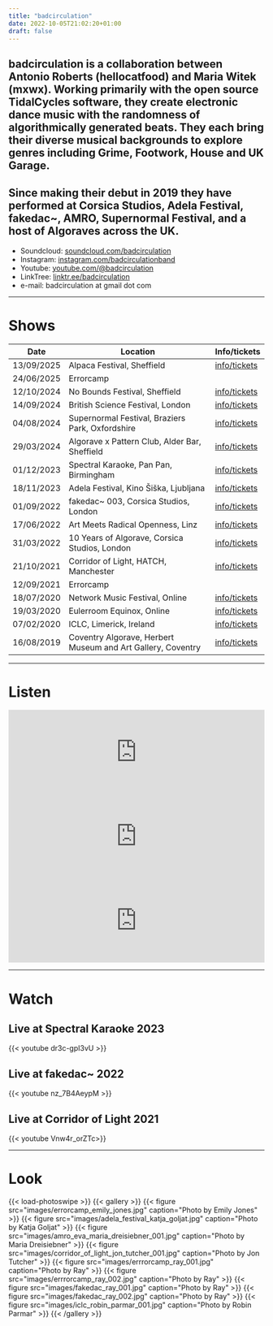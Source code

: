 ```yaml
---
title: "badcirculation"
date: 2022-10-05T21:02:20+01:00
draft: false
---
```


## badcirculation is a collaboration between Antonio Roberts (hellocatfood) and Maria Witek (mxwx). Working primarily with the open source TidalCycles software, they create electronic dance music with the randomness of algorithmically generated beats. They each bring their diverse musical backgrounds to explore genres including Grime, Footwork, House and UK Garage.

## Since making their debut in 2019 they have performed at Corsica Studios, Adela Festival, fakedac~, AMRO, Supernormal Festival, and a host of Algoraves across the UK.

* Soundcloud: [soundcloud.com/badcirculation](https://soundcloud.com/badcirculation)
* Instagram: [instagram.com/badcirculationband](https://www.instagram.com/badcirculationband)
* Youtube: [youtube.com/@badcirculation](https://www.youtube.com/@badcirculation)
* LinkTree: [linktr.ee/badcirculation](https://linktr.ee/badcirculation)
* e-mail: badcirculation at gmail dot com

---

# Shows

| Date         | Location                               | Info/tickets |
| ------------ | -------------------------------------- | ------------ |
| 13/09/2025   | Alpaca Festival, Sheffield             | [info/tickets](https://2025.algorithmicpattern.org/sheffield/#club-night) |
| 24/06/2025   | Errorcamp                              |              |
| 12/10/2024   | No Bounds Festival, Sheffield          | [info/tickets](https://noboundsfestival.co.uk/) |
| 14/09/2024   | British Science Festival, London       | [info/tickets](https://britishscienceassociation-tickets.ticketsolve.com/ticketbooth/shows/1173648576) | 
| 04/08/2024   | Supernormal Festival, Braziers Park, Oxfordshire | [info/tickets](https://www.supernormalfestival.co.uk/) |
| 29/03/2024   | Algorave x Pattern Club, Alder Bar, Sheffield | [info/tickets](https://www.tickettailor.com/events/patternclub/1170747) |
| 01/12/2023   | Spectral Karaoke, Pan Pan, Birmingham  | [info/tickets](https://www.instagram.com/p/C0AAPpRo8Vw/) |
| 18/11/2023   | Adela Festival, Kino Šiška, Ljubljana  | [info/tickets](https://wiki.ljudmila.org/Adela:_Algorave) |
| 01/09/2022   | fakedac~ 003, Corsica Studios, London  | [info/tickets](https://fakedac.net/event/2)
| 17/06/2022   | Art Meets Radical Openness, Linz    | [info/tickets](https://www.radical-openness.org/en/programm/2022/algorave-badcirculation)
| 31/03/2022   | 10 Years of Algorave, Corsica Studios, London | [info/tickets](https://ra.co/events/1499155)
| 21/10/2021   | Corridor of Light, HATCH, Manchester   | [info/tickets](https://oxfordroadcorridor.com/events/algorave/)
| 12/09/2021   | Errorcamp                              |
| 18/07/2020   | Network Music Festival, Online         | [info/tickets](https://networkmusicfestival.org/algorave/)
| 19/03/2020   | Eulerroom Equinox, Online              | [info/tickets](https://equinox.eulerroom.com/)
| 07/02/2020   | ICLC, Limerick, Ireland                | [info/tickets](https://iclc.toplap.org/2020/schedule.html)
| 16/08/2019   | Coventry Algorave, Herbert Museum and Art Gallery, Coventry | [info/tickets](https://www.theherbert.org/whats_on/1449/algorave)

---

# Listen

<iframe width="100%" height="166" scrolling="no" frameborder="no" allow="autoplay" src="https://w.soundcloud.com/player/?url=https%3A//api.soundcloud.com/tracks/1935866216&color=%23ff5500&auto_play=false&hide_related=false&show_comments=true&show_user=true&show_reposts=false&show_teaser=true"></iframe>

<iframe width="100%" height="166" scrolling="no" frameborder="no" allow="autoplay" src="https://w.soundcloud.com/player/?url=https%3A//api.soundcloud.com/tracks/1592323047&color=%23ff5500&auto_play=false&hide_related=false&show_comments=true&show_user=true&show_reposts=false&show_teaser=true"></iframe>

<iframe width="100%" height="166" scrolling="no" frameborder="no" allow="autoplay" src="https://w.soundcloud.com/player/?url=https%3A//api.soundcloud.com/tracks/1242599782&color=%23ff5500&auto_play=false&hide_related=false&show_comments=true&show_user=true&show_reposts=false&show_teaser=true"></iframe>

---

# Watch

## Live at Spectral Karaoke 2023

{{< youtube dr3c-gpI3vU >}}

## Live at fakedac~ 2022

{{< youtube nz_7B4AeypM >}}

## Live at Corridor of Light 2021

{{< youtube Vnw4r_orZTc>}}

---

# Look
{{< load-photoswipe >}}
{{< gallery >}}
  {{< figure src="images/errorcamp_emily_jones.jpg" caption="Photo by Emily Jones" >}}
  {{< figure src="images/adela_festival_katja_goljat.jpg" caption="Photo by Katja Goljat" >}}
  {{< figure src="images/amro_eva_maria_dreisiebner_001.jpg" caption="Photo by Maria Dreisiebner" >}}
  {{< figure src="images/corridor_of_light_jon_tutcher_001.jpg" caption="Photo by Jon Tutcher" >}}
  {{< figure src="images/errrorcamp_ray_001.jpg" caption="Photo by Ray" >}}
  {{< figure src="images/errrorcamp_ray_002.jpg" caption="Photo by Ray" >}}
  {{< figure src="images/fakedac_ray_001.jpg" caption="Photo by Ray" >}}
  {{< figure src="images/fakedac_ray_002.jpg" caption="Photo by Ray" >}}
  {{< figure src="images/iclc_robin_parmar_001.jpg" caption="Photo by Robin Parmar" >}}
{{< /gallery >}}
